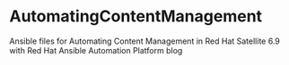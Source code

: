 # AutomatingContentManagement
Ansible files for Automating Content Management in Red Hat Satellite 6.9 with Red Hat Ansible Automation Platform blog
